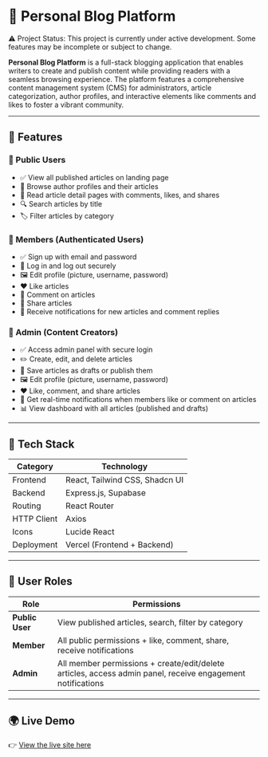 # 📝 Personal Blog Platform
⚠️ Project Status: This project is currently under active development. Some features may be incomplete or subject to change.

**Personal Blog Platform** is a full-stack blogging application that enables writers to create and publish content while providing readers with a seamless browsing experience. The platform features a comprehensive content management system (CMS) for administrators, article categorization, author profiles, and interactive elements like comments and likes to foster a vibrant community.

---

## 🚀 Features

### 👥 Public Users
- ✅ View all published articles on landing page
- 👤 Browse author profiles and their articles
- 📖 Read article detail pages with comments, likes, and shares
- 🔍 Search articles by title
- 🏷️ Filter articles by category

### 🔐 Members (Authenticated Users)
- ✅ Sign up with email and password
- 🔑 Log in and log out securely
- 🖼️ Edit profile (picture, username, password)
- ❤️ Like articles
- 💬 Comment on articles
- 🔗 Share articles
- 🔔 Receive notifications for new articles and comment replies

### 🔑 Admin (Content Creators)
- ✅ Access admin panel with secure login
- ✏️ Create, edit, and delete articles
- 📄 Save articles as drafts or publish them
- 🖼️ Edit profile (picture, username, password)
- ❤️ Like, comment, and share articles
- 🔔 Get real-time notifications when members like or comment on articles
- 📊 View dashboard with all articles (published and drafts)

---

## 🧩 Tech Stack

| Category | Technology |
|-----------|-------------|
| Frontend | React, Tailwind CSS, Shadcn UI |
| Backend | Express.js, Supabase |
| Routing | React Router |
| HTTP Client | Axios |
| Icons | Lucide React |
| Deployment | Vercel (Frontend + Backend) |

---
## 🔐 User Roles

| Role | Permissions |
|------|-------------|
| **Public User** | View published articles, search, filter by category |
| **Member** | All public permissions + like, comment, share, receive notifications |
| **Admin** | All member permissions + create/edit/delete articles, access admin panel, receive engagement notifications |

---

## 🌍 Live Demo

👉 [View the live site here](https://personal-blog-ashen-three.vercel.app/)

